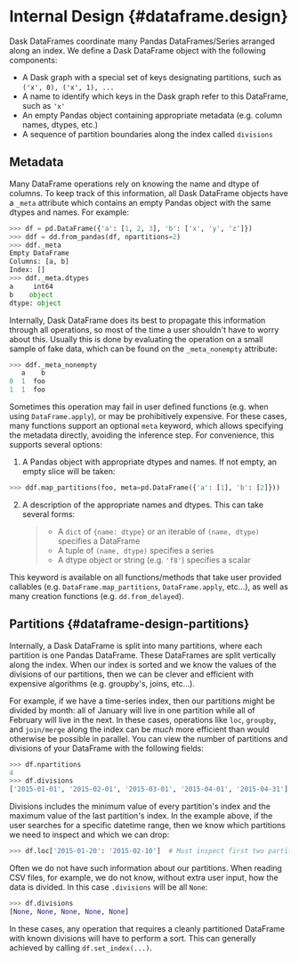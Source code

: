 # Internal Design {#dataframe.design}

Dask DataFrames coordinate many Pandas DataFrames/Series arranged along
an index. We define a Dask DataFrame object with the following
components:

-   A Dask graph with a special set of keys designating partitions, such
    as `('x', 0), ('x', 1), ...`
-   A name to identify which keys in the Dask graph refer to this
    DataFrame, such as `'x'`
-   An empty Pandas object containing appropriate metadata (e.g. column
    names, dtypes, etc.)
-   A sequence of partition boundaries along the index called
    `divisions`

## Metadata

Many DataFrame operations rely on knowing the name and dtype of columns.
To keep track of this information, all Dask DataFrame objects have a
`_meta` attribute which contains an empty Pandas object with the same
dtypes and names. For example:

``` python
>>> df = pd.DataFrame({'a': [1, 2, 3], 'b': ['x', 'y', 'z']})
>>> ddf = dd.from_pandas(df, npartitions=2)
>>> ddf._meta
Empty DataFrame
Columns: [a, b]
Index: []
>>> ddf._meta.dtypes
a     int64
b    object
dtype: object
```

Internally, Dask DataFrame does its best to propagate this information
through all operations, so most of the time a user shouldn\'t have to
worry about this. Usually this is done by evaluating the operation on a
small sample of fake data, which can be found on the `_meta_nonempty`
attribute:

``` python
>>> ddf._meta_nonempty
   a    b
0  1  foo
1  1  foo
```

Sometimes this operation may fail in user defined functions (e.g. when
using `DataFrame.apply`), or may be prohibitively expensive. For these
cases, many functions support an optional `meta` keyword, which allows
specifying the metadata directly, avoiding the inference step. For
convenience, this supports several options:

1.  A Pandas object with appropriate dtypes and names. If not empty, an
    empty slice will be taken:

``` python
>>> ddf.map_partitions(foo, meta=pd.DataFrame({'a': [1], 'b': [2]}))
```

2.  A description of the appropriate names and dtypes. This can take
    several forms:

    > -   A `dict` of `{name: dtype}` or an iterable of `(name, dtype)`
    >     specifies a DataFrame
    > -   A tuple of `(name, dtype)` specifies a series
    > -   A dtype object or string (e.g. `'f8'`) specifies a scalar

This keyword is available on all functions/methods that take user
provided callables (e.g. `DataFrame.map_partitions`, `DataFrame.apply`,
etc\...), as well as many creation functions (e.g. `dd.from_delayed`).

## Partitions {#dataframe-design-partitions}

Internally, a Dask DataFrame is split into many partitions, where each
partition is one Pandas DataFrame. These DataFrames are split vertically
along the index. When our index is sorted and we know the values of the
divisions of our partitions, then we can be clever and efficient with
expensive algorithms (e.g. groupby\'s, joins, etc\...).

For example, if we have a time-series index, then our partitions might
be divided by month: all of January will live in one partition while all
of February will live in the next. In these cases, operations like
`loc`, `groupby`, and `join/merge` along the index can be *much* more
efficient than would otherwise be possible in parallel. You can view the
number of partitions and divisions of your DataFrame with the following
fields:

``` python
>>> df.npartitions
4
>>> df.divisions
['2015-01-01', '2015-02-01', '2015-03-01', '2015-04-01', '2015-04-31']
```

Divisions includes the minimum value of every partition\'s index and the
maximum value of the last partition\'s index. In the example above, if
the user searches for a specific datetime range, then we know which
partitions we need to inspect and which we can drop:

``` python
>>> df.loc['2015-01-20': '2015-02-10']  # Must inspect first two partitions
```

Often we do not have such information about our partitions. When reading
CSV files, for example, we do not know, without extra user input, how
the data is divided. In this case `.divisions` will be all `None`:

``` python
>>> df.divisions
[None, None, None, None, None]
```

In these cases, any operation that requires a cleanly partitioned
DataFrame with known divisions will have to perform a sort. This can
generally achieved by calling `df.set_index(...)`.
